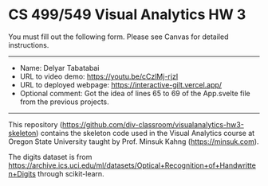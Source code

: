 # CS 499/549 Visual Analytics HW 3


You must fill out the following form. Please see Canvas for detailed instructions.

---
- Name: Delyar Tabatabai
- URL to video demo: https://youtu.be/cCzlMj-rjzI
- URL to deployed webpage: https://interactive-gilt.vercel.app/ 
- Optional comment: Got the idea of lines 65 to 69 of the App.svelte file from the previous projects.

---

This repository (https://github.com/div-classroom/visualanalytics-hw3-skeleton) contains the skeleton code used in the Visual Analytics course at Oregon State University taught by Prof. Minsuk Kahng (https://minsuk.com).

The digits dataset is from https://archive.ics.uci.edu/ml/datasets/Optical+Recognition+of+Handwritten+Digits through scikit-learn.


